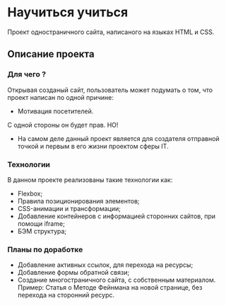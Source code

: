 # Научиться учиться 
Проект одностраничного сайта, написаного на языках HTML и CSS.
## Описание проекта
### Для чего ?
Открывая созданый сайт, пользователь может подумать о том, что проект написан по одной причине:
* Мотивация посетителей.

С одной стороны он будет прав. НО!

* На самом деле данный проект является для создателя отправной точкой и первым в его жизни проектом сферы IT.
### Технологии
В данном проекте реализованы такие технологии как:
* Flexbox;
* Правила позиционирования элементов;
* CSS-анимации и трансформации;
* Добавление контейнеров с информацией сторонних сайтов, при помощи iframe;
* БЭМ структура;
### Планы по доработке
* Добавление активных ссылок, для перехода на ресурсы;
* Добавление формы обратной связи;
* Создание многостраничного сайта, с собственным материалом. Пример: Статья о Методе Фейнмана на новой странице, без перехода на сторонний ресурс.

